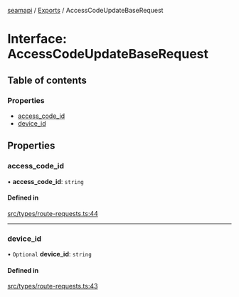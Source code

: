 [seamapi](../README.md) / [Exports](../modules.md) / AccessCodeUpdateBaseRequest

# Interface: AccessCodeUpdateBaseRequest

## Table of contents

### Properties

- [access\_code\_id](AccessCodeUpdateBaseRequest.md#access_code_id)
- [device\_id](AccessCodeUpdateBaseRequest.md#device_id)

## Properties

### access\_code\_id

• **access\_code\_id**: `string`

#### Defined in

[src/types/route-requests.ts:44](https://github.com/seamapi/javascript/blob/main/src/types/route-requests.ts#L44)

___

### device\_id

• `Optional` **device\_id**: `string`

#### Defined in

[src/types/route-requests.ts:43](https://github.com/seamapi/javascript/blob/main/src/types/route-requests.ts#L43)
